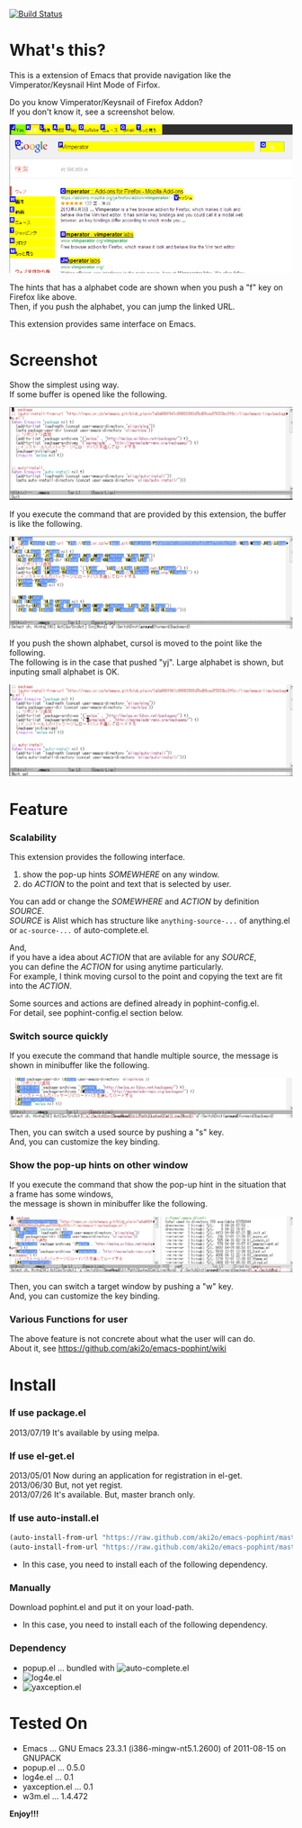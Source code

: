 [![Build Status](https://travis-ci.org/aki2o/emacs-pophint.svg?branch=master)](https://travis-ci.org/aki2o/emacs-pophint)

# What's this?

This is a extension of Emacs that provide navigation like the Vimperator/Keysnail Hint Mode of Firfox.  

Do you know Vimperator/Keysnail of Firefox Addon?  
If you don't know it, see a screenshot below.

![vimperator](image/vimperator.png)

The hints that has a alphabet code are shown when you push a "f" key on Firefox like above.  
Then, if you push the alphabet, you can jump the linked URL.  

This extension provides same interface on Emacs.  

# Screenshot

Show the simplest using way.  
If some buffer is opened like the following.  

![demo1](image/demo1.png)

If you execute the command that are provided by this extension, the buffer is like the following.  

![demo2](image/demo2.png)

If you push the shown alphabet, cursol is moved to the point like the following.  
The following is in the case that pushed "yj". Large alphabet is shown, but inputing small alphabet is OK.  

![demo3](image/demo3.png)

# Feature

### Scalability

This extension provides the following interface.  
1.  show the pop-up hints *SOMEWHERE* on any window.
2.  do *ACTION* to the point and text that is selected by user.

You can add or change the *SOMEWHERE* and *ACTION* by definition *SOURCE*.  
*SOURCE* is Alist which has structure like `anything-source-...` of anything.el or `ac-source-...` of auto-complete.el.  

And,  
if you have a idea about *ACTION* that are avilable for any *SOURCE*,  
you can define the *ACTION* for using anytime particularly.  
For example, I think moving cursol to the point and copying the text are fit into the *ACTION*.  

Some sources and actions are defined already in pophint-config.el.  
For detail, see pophint-config.el section below.  

### Switch source quickly

If you execute the command that handle multiple source, the message is shown in minibuffer like the following.  

![switch<sub>source</sub>](image/switch_source.png)

Then, you can switch a used source by pushing a "s" key.  
And, you can customize the key binding.  

### Show the pop-up hints on other window

If you execute the command that show the pop-up hint in the situation that a frame has some windows,  
the message is shown in minibuffer like the following.  

![switch<sub>window</sub>](image/switch_window.png)

Then, you can switch a target window by pushing a "w" key.  
And, you can customize the key binding.  

### Various Functions for user

The above feature is not concrete about what the user will can do.  
About it, see <https://github.com/aki2o/emacs-pophint/wiki>

# Install

### If use package.el

2013/07/19 It's available by using melpa.  

### If use el-get.el

2013/05/01 Now during an application for registration in el-get.  
2013/06/30 But, not yet regist.  
2013/07/26 It's available. But, master branch only.  

### If use auto-install.el

```lisp
(auto-install-from-url "https://raw.github.com/aki2o/emacs-pophint/master/pophint.el")
(auto-install-from-url "https://raw.github.com/aki2o/emacs-pophint/master/pophint-config.el")
```
-   In this case, you need to install each of the following dependency.

### Manually

Download pophint.el and put it on your load-path.  
-   In this case, you need to install each of the following dependency.

### Dependency

-   popup.el &#x2026; bundled with ![auto-complete.el](https://github.com/auto-complete/auto-complete)
-   ![log4e.el](https://github.com/aki2o/log4e)
-   ![yaxception.el](https://github.com/aki2o/yaxception)

# Tested On

-   Emacs &#x2026; GNU Emacs 23.3.1 (i386-mingw-nt5.1.2600) of 2011-08-15 on GNUPACK
-   popup.el &#x2026; 0.5.0
-   log4e.el &#x2026; 0.1
-   yaxception.el &#x2026; 0.1
-   w3m.el &#x2026; 1.4.472

**Enjoy!!!**
